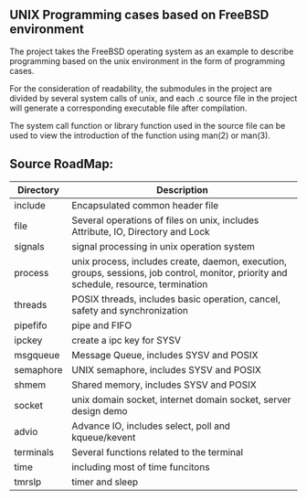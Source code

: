 UNIX Programming cases based on FreeBSD environment
--------------------------------------------------------------------------------

The project takes the FreeBSD operating system as an example to describe
programming based on the unix environment in the form of programming cases.

For the consideration of readability, the submodules in the project are divided
by several system calls of unix, and each .c source file in the project will
generate a corresponding executable file after compilation. 

The system call function or library function used in the source file can be used
to view the introduction of the function using man(2) or man(3).

Source RoadMap:
--------------------------------------------------------------------------------
|   Directory     |         Description         |
|-----------------|-----------------------------|
| include         | Encapsulated common header file |
| file            | Several operations of files on unix, includes Attribute, IO, Directory and Lock |
| signals         | signal processing in unix operation system |
| process         | unix process, includes create, daemon, execution, groups, sessions, job control, monitor, priority and schedule, resource, termination |
| threads         | POSIX threads, includes basic operation, cancel, safety and synchronization |
| pipefifo        | pipe and FIFO |
| ipckey          | create a ipc key for SYSV |
| msgqueue        | Message Queue, includes SYSV and POSIX |
| semaphore       | UNIX semaphore, includes SYSV and POSIX |
| shmem           | Shared memory, includes SYSV and POSIX |
| socket          | unix domain socket, internet domain socket, server design demo |
| advio           | Advance IO, includes select, poll and kqueue/kevent |
| terminals       | Several functions related to the terminal |
| time            | including most of time funcitons |
| tmrslp          | timer and sleep |
